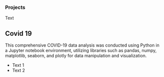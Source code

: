 ### Projects
Text
## Covid 19
This comprehensive COVID-19 data analysis was conducted using Python in a Jupyter notebook environment, utilizing libraries such as pandas, numpy, matplotlib, seaborn, and plotly for data manipulation and visualization.
- Text 1
- Text 2
